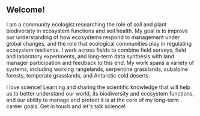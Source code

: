 ## Welcome!  
I am a community ecologist researching the role of soil and plant biodiversity in ecosystem functions and soil health. My goal is to improve our understanding of how ecosystems respond to management under global changes, and the role that ecological communities play in regulating ecosystem resilience. I work across fields to combine field surveys, field and laboratory experiments, and long-term data synthesis with land manager participation and feedback to this end. My work spans a variety of systems, including working rangelands, serpentine grasslands, subalpine forests, temperate grasslands, and Antarctic cold deserts. 

I love science! Learning and sharing the scientific knowledge that will help us to better understand our world, its biodiversity and ecosystem functions, and our ability to manage and protect it is at the core of my long-term career goals. Get in touch and let's talk science!